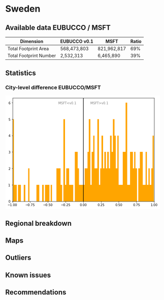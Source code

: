 
# Sweden
## Available data EUBUCCO / MSFT

| Dimension    | EUBUCCO v0.1 | MSFT | Ratio |
| -------- | ------- | ------- | ------- |
|Total Footprint Area|568,473,803|821,962,817|69%|
|Total Footprint Number|2,532,313|6,465,890|39%|


## Statistics

### City-level difference EUBUCCO/MSFT 
 ![City-level difference EUBUCCO/MSFT](../imgs/city_diff/sweden_city_diff.png)

## Regional breakdown
## Maps
## Outliers
## Known issues
## Recommendations
